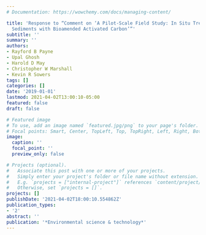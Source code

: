 ```yaml
---
# Documentation: https://wowchemy.com/docs/managing-content/

title: 'Response to “Comment on ‘A Pilot-Scale Field Study: In Situ Treatment of PCB-Impacted
  Sediments with Bioamended Activated Carbon’”'
subtitle: ''
summary: ''
authors:
- Rayford B Payne
- Upal Ghosh
- Harold D May
- Christopher W Marshall
- Kevin R Sowers
tags: []
categories: []
date: '2019-01-01'
lastmod: 2021-04-02T13:00:10-05:00
featured: false
draft: false

# Featured image
# To use, add an image named `featured.jpg/png` to your page's folder.
# Focal points: Smart, Center, TopLeft, Top, TopRight, Left, Right, BottomLeft, Bottom, BottomRight.
image:
  caption: ''
  focal_point: ''
  preview_only: false

# Projects (optional).
#   Associate this post with one or more of your projects.
#   Simply enter your project's folder or file name without extension.
#   E.g. `projects = ["internal-project"]` references `content/project/deep-learning/index.md`.
#   Otherwise, set `projects = []`.
projects: []
publishDate: '2021-04-02T18:00:10.554862Z'
publication_types:
- '2'
abstract: ''
publication: '*Environmental science & technology*'
---
```

